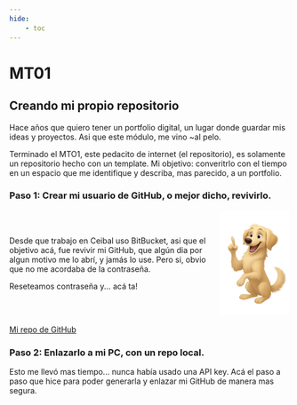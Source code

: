 ```yaml
---
hide:
    - toc
---
```


# MT01

## Creando mi propio repositorio

Hace años que quiero tener un portfolio digital, un lugar donde guardar mis ideas y proyectos. Asi que este módulo, me vino ~al pelo. 

Terminado el MTO1, este pedacito de internet (el repositorio), es solamente un repositorio hecho con un template. Mi objetivo: converitrlo con el tiempo en un espacio que me identifique y describa, mas parecido, a un portfolio. 

### Paso 1: Crear mi usuario de GitHub, o mejor dicho, revivirlo. 

<div style="display: flex; align-items: center;">
  <div style="flex: 3;">
    <p>
      Desde que trabajo en Ceibal uso BitBucket, asi que el objetivo acá, fue revivir mi GitHub, que algún dia por algun motivo me lo abrí, y jamás lo use. Pero si, obvio que no me acordaba de la contraseña.
    <p>
    Reseteamos contraseña y... acá ta!
    </p>
  </div>
  <div style="flex: 1; text-align: right;">
    <img src="../images/jazmin1.png" width="500"/>
  </div>
</div>

[Mi repo de GitHub](https://github.com/josemartinezc)


### Paso 2: Enlazarlo a mi PC, con un repo local.

Esto me llevó mas tiempo... nunca había usado una API key. Acá el paso a paso que hice para poder generarla y enlazar mi GitHub de manera mas segura.




